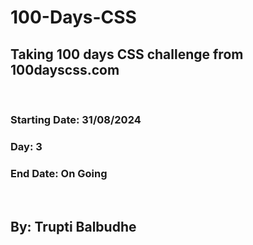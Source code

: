 # 100-Days-CSS
<h2>Taking 100 days CSS challenge from 100dayscss.com</h2>
<br>
<h3>Starting Date: 31/08/2024</h3>
<h3>Day: 3</h3>
<h3>End Date: On Going</h3>
<br>
<h2><strong>By: Trupti Balbudhe</strong></h2>